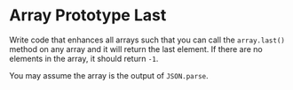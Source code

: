 # Array Prototype Last
Write code that enhances all arrays such that you can call the ```array.last()``` method on any array and it will return the last element. If there are no elements in the array, it should return ```-1```.

You may assume the array is the output of ```JSON.parse```.